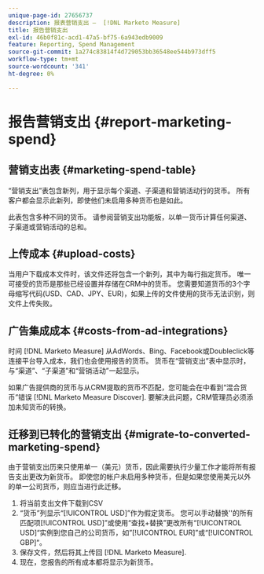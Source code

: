 ```yaml
---
unique-page-id: 27656737
description: 报表营销支出 —  [!DNL Marketo Measure]
title: 报告营销支出
exl-id: 46b0f81c-acd1-47a5-bf75-6a943edb9009
feature: Reporting, Spend Management
source-git-commit: 1a274c83814f4d729053bb36548ee544b973dff5
workflow-type: tm+mt
source-wordcount: '341'
ht-degree: 0%

---
```


# 报告营销支出 {#report-marketing-spend}

## 营销支出表 {#marketing-spend-table}

“营销支出”表包含新列，用于显示每个渠道、子渠道和营销活动行的货币。 所有客户都会显示此新列，即使他们未启用多种货币也是如此。

此表包含多种不同的货币。 请参阅营销支出功能板，以单一货币计算任何渠道、子渠道或营销活动的总和。

## 上传成本 {#upload-costs}

当用户下载成本文件时，该文件还将包含一个新列，其中为每行指定货币。 唯一可接受的货币是那些已经设置并存储在CRM中的货币。 您需要知道货币的3个字母缩写代码(USD、CAD、JPY、EUR)，如果上传的文件使用的货币无法识别，则文件上传失败。

## 广告集成成本 {#costs-from-ad-integrations}

时间 [!DNL Marketo Measure] 从AdWords、Bing、Facebook或Doubleclick等连接平台导入成本，我们也会使用报告的货币。 货币在“营销支出”表中显示时，与“渠道”、“子渠道”和“营销活动”一起显示。

如果广告提供商的货币与从CRM提取的货币不匹配，您可能会在中看到“混合货币”错误 [!DNL Marketo Measure Discover]. 要解决此问题，CRM管理员必须添加未知货币的转换。

## 迁移到已转化的营销支出 {#migrate-to-converted-marketing-spend}

由于营销支出历来只使用单一（美元）货币，因此需要执行少量工作才能将所有报告支出更改为新货币。 即使您的帐户未启用多种货币，但是如果您使用美元以外的单一公司货币，则应当进行此迁移。

1. 将当前支出文件下载到CSV
1. “货币”列显示“[!UICONTROL USD]”作为假定货币。 您可以手动替换&#39;&#39;的所有匹配项[!UICONTROL USD]”或使用“查找+替换”更改所有“[!UICONTROL USD]“实例到您自己的公司货币，如”[!UICONTROL EUR]”或“[!UICONTROL GBP]“。
1. 保存文件，然后将其上传回 [!DNL Marketo Measure].
1. 现在，您报告的所有成本都将显示为新货币。
